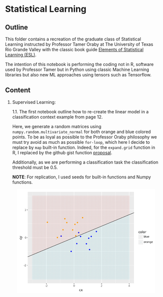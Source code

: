 # Statistical Learning

## Outline

This folder contains a recreation of the graduate class of Statistical Learning instructed by Professor Tamer Oraby at The University of Texas Rio Grande Valley with the classic book guide [Elements of Statistical Learning (ESL)](https://link.springer.com/book/10.1007/978-0-387-84858-7).

The intention of this notebook is performing the coding not in R, software used by Professor Tamer but in Python using classic Machine Learning libraries but also new ML approaches using tensors such as Tensorflow. 

## Content

1. Supervised Learning:

    1.1. The first notebook outline how to re-create the linear model in a classification context example from page 12. 
    
    Here, we generate a random matrices using `numpy.random.multivariate_normal` for both orange and blue colored points. To be as loyal as possible to the Professor Oraby philosophy we must try avoid as much as possible `for-loop`, which here I decide to replace by `map` built-in function. Indeed, for the `expand.grid` function in R, I replaced by the github gist function [proposal](https://gist.github.com/fauxneticien/2ff31c5ec32e2545e9bf749fc9b15d08).

    Additionally, as we are performing a classification task the classification threshold must be 0.5.

    **NOTE**: For replication, I used seeds for built-in functions and Numpy functions.


    <div style="text-align:center">
        <img src="././media/2d_classification_example.png" alt="drawing" width="450"/>
    </div>



